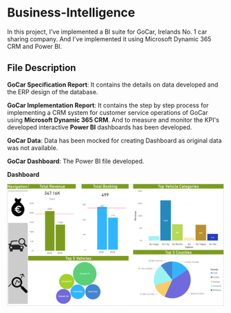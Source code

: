 # Business-Intelligence

In this project, I've implemented a BI suite for GoCar, Irelands No. 1 car sharing company. And I've implemented it using Microsoft Dynamic 365 CRM and Power BI.

## File Description

**GoCar Specification Report**: It contains the details on data developed and the ERP design of the database.

**GoCar Implementation Report**: It contains the step by step process for implementing a CRM system for customer service operations of GoCar  using **Microsoft Dynamic 365 CRM**.
And to measure and monitor the KPI's developed interactive **Power BI** dashboards has been developed. 

**GoCar Data**: Data has been mocked for creating Dashboard as original data was not available.

**GoCar Dashboard**: The Power BI file developed.

**Dashboard**

![](Dashboards/DASH%201.png)
